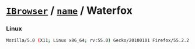 # [`IBrowser`](/api/ua-parser-js/get-browser.md) / [`name`](../name.md) / Waterfox

### Linux

```sh
Mozilla/5.0 (X11; Linux x86_64; rv:55.0) Gecko/20100101 Firefox/55.2.2 Waterfox/55.2.2
```